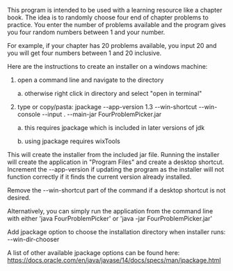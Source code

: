 This program is intended to be used with a learning resource like a chapter 
book. The idea is to randomly choose four end of chapter problems to practice. 
You enter the number of problems available and the program gives you four 
random numbers between 1 and your number.

For example, if your chapter has 20 problems available, you input 20 and you 
will get four numbers between 1 and 20 inclusive.



Here are the instructions to create an installer on a windows machine:

1. open a command line and navigate to the directory
	
	a. otherwise right click in directory and select "open in terminal"
2. type or copy/pasta: jpackage --app-version 1.3 --win-shortcut --win-console --input . --main-jar FourProblemPicker.jar
	
	a. this requires jpackage which is included in later
		versions of jdk 
	
	b. using jpackage requires wixTools

This will create the installer from the included jar file. Running the installer 
will create the application in "Program Files" and create a desktop shortcut. 
Increment the --app-version if updating the program as the installer will not 
function correctly if it finds the current version already installed.

Remove the --win-shortcut part of the command if a desktop shortcut is not desired.

Alternatively, you can simply run the application from the command line with 
either 'java FourProblemPicker' or 'java -jar FourProblemPicker.jar'

Add jpackage option to choose the installation directory when installer runs:
	--win-dir-chooser 

A list of other available jpackage options can be found here: https://docs.oracle.com/en/java/javase/14/docs/specs/man/jpackage.html
